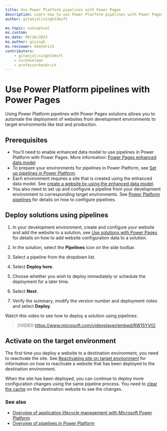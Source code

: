 ```yaml
---
title: Use Power Platform pipelines with Power Pages
description: Learn how to use Power Platform pipelines with Power Pages
author: gitanjalisingh33msft

ms.topic: conceptual
ms.custom: 
ms.date: 09/26/2023
ms.author: gisingh
ms.reviewer: kkendrick
contributors:
    - gitanjalisingh33msft
    - nickdoelman
    - professorkendrick
---
```


# Use Power Platform pipelines with Power Pages

Using Power Platform pipelines with Power Pages solutions allows you to automate the deployment of websites from development environments to target environments like test and production.  

## Prerequisites

- You'll need to enable enhanced data model to use pipelines in Power Platform with Power Pages. More information: [Power Pages enhanced data model](../admin/enhanced-data-model.md)
- To prepare your environments for pipelines in Power Platform, see [Set up pipelines in Power Platform](/power-platform/alm/set-up-pipelines).
- Each environment requires a site that is created using the enhanced data model. See [create a website by using the enhanced data model](../admin/enhanced-data-model.md#create-a-website-by-using-the-enhanced-data-model).
- You also need to set up and configure a pipeline from your development environment to corresponding target environments. See [Power Platform pipelines](/power-platform/alm/pipelines) for details on how to configure pipelines.

## Deploy solutions using pipelines

1. In your development environment, create and configure your website and add the website to a solution, see [Use solutions with Power Pages](power-pages-solutions.md) for details on how to add website configuration data to a solution.

1. In the solution, select the **Pipelines** icon on the side toolbar.

1. Select a pipeline from the dropdown list.

1. Select **Deploy here**.

1. Choose whether you wish to deploy immediately or schedule the deployment for a later time.

1. Select **Next**.

1. Verify the summary, modify the version number and deployment notes and select **Deploy**.

Watch this video to see how to deploy a solution using pipelines:
> [!VIDEO https://www.microsoft.com/videoplayer/embed/RW15YVG]

## Activate on the target environment

The first time you deploy a website to a destination environment, you need to reactivate the site. See [Reactivating site on target environment](../admin/migrate-site-configuration.md#reactivating-site-on-target-environment) for information on how to reactivate a website that has been deployed to the destination environment.

When the site has been deployed, you can continue to deploy more configuration changes using the same pipeline process. You need to [clear the cache](../admin/clear-server-side-cache.md) on the destination website to see the changes.

### See also

- [Overview of application lifecycle management with Microsoft Power Platform](/power-platform/alm/overview-alm)
- [Overview of pipelines in Power Platform](/power-platform/alm/pipelines)
